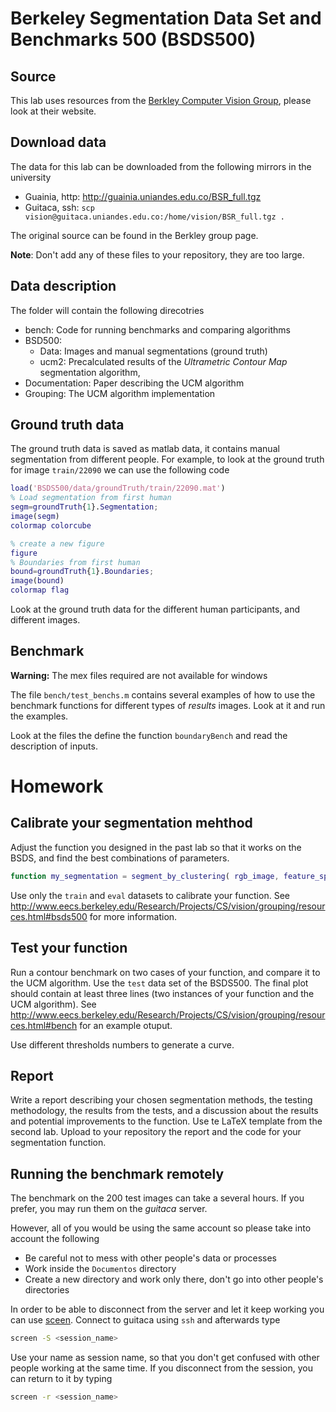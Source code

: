 # Berkeley Segmentation Data Set and Benchmarks 500 (BSDS500)

## Source

This lab uses resources from the 
[Berkley Computer Vision Group](http://www.eecs.berkeley.edu/Research/Projects/CS/vision/grouping/resources.html),
please look at their website.

## Download data

The data for this lab can be downloaded from the following mirrors in the university

- Guainia, http: http://guainia.uniandes.edu.co/BSR_full.tgz
- Guitaca, ssh: ``scp vision@guitaca.uniandes.edu.co:/home/vision/BSR_full.tgz .``

The original source can be found in the Berkley group page.

**Note**: Don't add any of these files to your repository, they are too large.

## Data description

The folder will contain the following direcotries

- bench: Code for running benchmarks and comparing algorithms
- BSD500: 
  -   Data: Images and manual segmentations (ground truth)
  -   ucm2: Precalculated results of the *Ultrametric Contour Map* segmentation algorithm,
-   Documentation: Paper describing the UCM algorithm
-   Grouping: The UCM algorithm implementation

## Ground truth data

The ground truth data is saved as matlab data, it contains manual segmentation from different people. For example,
to look at the ground truth for image ``train/22090`` we can use the following code

```matlab
load('BSDS500/data/groundTruth/train/22090.mat')
% Load segmentation from first human
segm=groundTruth{1}.Segmentation;
image(segm)
colormap colorcube

% create a new figure
figure
% Boundaries from first human
bound=groundTruth{1}.Boundaries;
image(bound)
colormap flag
```

Look at the ground truth data for the different human participants, and different images.

## Benchmark

**Warning:** The mex files required are not available for windows

The file ``bench/test_benchs.m`` contains several examples of how to use the benchmark functions for different types of *results* images. Look at it and run the examples.

Look at the files the define the function ``boundaryBench`` and read the description of inputs.

# Homework

## Calibrate your segmentation mehthod

Adjust the function you designed in the past lab so that it works on the BSDS, and find the best combinations of parameters.

```matlab
function my_segmentation = segment_by_clustering( rgb_image, feature_space, clustering method, number of clusters)
```

Use only the ``train`` and ``eval`` datasets to calibrate your function. See http://www.eecs.berkeley.edu/Research/Projects/CS/vision/grouping/resources.html#bsds500 for more information.

## Test your function

Run a contour benchmark on two cases of your function, and compare it to the UCM algorithm. Use the ``test`` data set of the BSDS500. The final plot should contain at least three lines (two instances of your function and the UCM algorithm).
See http://www.eecs.berkeley.edu/Research/Projects/CS/vision/grouping/resources.html#bench for an example otuput.

Use different thresholds numbers to generate a curve.

## Report

Write a report describing your chosen segmentation methods, the testing methodology, the results from the tests, and a discussion about the results and potential improvements to the function. Use te LaTeX template from the second lab. Upload to your repository the report and the code for your segmentation function.

## Running the benchmark remotely

The benchmark on the 200 test images can take a several hours. If you prefer, you may run them on the *guitaca* server. 

However, all of you would be using the same account so please take into account the following

- Be careful not to mess with other people's data or processes
- Work inside the ``Documentos`` directory
- Create a new directory and work only there, don't go into other people's directories

In order to be able to disconnect from the server and let it keep working you can use [sceen](http://linux.die.net/man/1/screen).
Connect to guitaca using ``ssh`` and afterwards type

```bash
screen -S <session_name>
```

Use your name as session name, so that you don't get confused with other people working at the same time. If you disconnect from the session, you can return to it by typing

```bash
screen -r <session_name>
```
